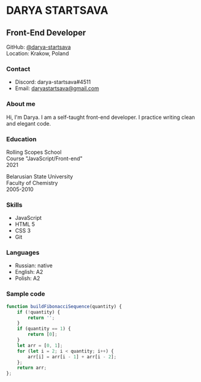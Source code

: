 # DARYA STARTSAVA
## Front-End Developer
GitHub: [@darya-startsava](https://github.com/darya-startsava)\
Location: Krakow, Poland
### Contact
* Discord: darya-startsava#4511
* Email: daryastartsava@gmail.com
### About me
Hi, I'm Darya. I am a self-taught front-end developer. I practice writing clean and elegant code.
### Education
Rolling Scopes School\
Course "JavaScript/Front-end"\
2021

Belarusian State University\
Faculty of Chemistry\
2005-2010
### Skills
* JavaScript
* HTML 5
* CSS 3
* Git
### Languages
* Russian: native
* English: A2
* Polish: A2
### Sample code
```js
function buildFibonacciSequence(quantity) {
    if (!quantity) {
        return '';
    }
    if (quantity == 1) {
        return [0];
    }
    let arr = [0, 1];
    for (let i = 2; i < quantity; i++) {
        arr[i] = arr[i - 1] + arr[i - 2];
    };
    return arr;
};
```